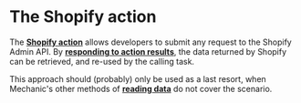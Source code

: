 # The Shopify action

The [**Shopify action**](../../actions/integrations/shopify.md) allows developers to submit any request to the Shopify Admin API. By [**responding to action results**](../../../techniques/responding-to-action-results.md), the data returned by Shopify can be retrieved, and re-used by the calling task.

This approach should (probably) only be used as a last resort, when Mechanic's other methods of [**reading data**](./) do not cover the scenario.
